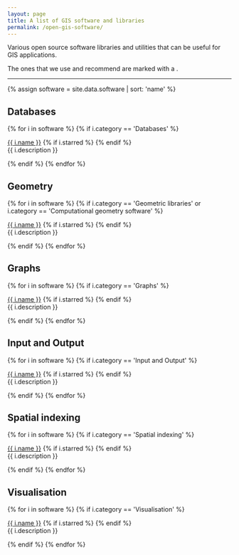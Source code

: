 ```yaml
---
layout: page
title: A list of GIS software and libraries
permalink: /open-gis-software/
---
```


Various open source software libraries and utilities that can be useful for GIS applications. 

The ones that we use and recommend are marked with a <i class="fa fa-star"></i>.

- - -

{% assign software = site.data.software | sort: 'name' %}

## Databases
{% for i in software %}
{% if i.category == 'Databases' %}
<p><a href="{{ i.webpage }}">{{ i.name }}</a> {% if i.starred %} <i class="fa fa-star"></i> {% endif %}<br/> {{ i.description }} </p>
{% endif %}
{% endfor %}

## Geometry
{% for i in software %}
{% if i.category == 'Geometric libraries' or i.category == 'Computational geometry software' %}
<p><a href="{{ i.webpage }}">{{ i.name }}</a> {% if i.starred %} <i class="fa fa-star"></i> {% endif %}<br/> {{ i.description }} </p>
{% endif %}
{% endfor %}

## Graphs
{% for i in software %}
{% if i.category == 'Graphs' %}
<p><a href="{{ i.webpage }}">{{ i.name }}</a> {% if i.starred %} <i class="fa fa-star"></i> {% endif %}<br/> {{ i.description }} </p>
{% endif %}
{% endfor %}

## Input and Output
{% for i in software %}
{% if i.category == 'Input and Output' %}
<p><a href="{{ i.webpage }}">{{ i.name }}</a> {% if i.starred %} <i class="fa fa-star"></i> {% endif %}<br/> {{ i.description }} </p>
{% endif %}
{% endfor %}

## Spatial indexing
{% for i in software %}
{% if i.category == 'Spatial indexing' %}
<p><a href="{{ i.webpage }}">{{ i.name }}</a> {% if i.starred %} <i class="fa fa-star"></i> {% endif %}<br/> {{ i.description }} </p>
{% endif %}
{% endfor %}

## Visualisation
{% for i in software %}
{% if i.category == 'Visualisation' %}
<p><a href="{{ i.webpage }}">{{ i.name }}</a> {% if i.starred %} <i class="fa fa-star"></i> {% endif %}<br/> {{ i.description }} </p>
{% endif %}
{% endfor %}

